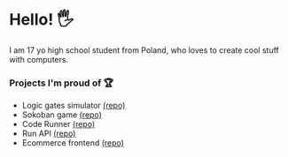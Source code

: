 # Hello! 🖐
I am 17 yo high school student from Poland, who loves to create cool stuff with computers.

### Projects I'm proud of 🏆
- Logic gates simulator [(repo)](https://github.com/team-nullptr/logic-gates-simulator)
- Sokoban game [(repo)](https://github.com/bk20dev/sokoban)
- Code Runner [(repo)](https://github.com/senicko/code-runner)
- Run API [(repo)](https://github.com/senicko/run-api)
- Ecommerce frontend [(repo)](https://github.com/senicko/ecommerce-web)

